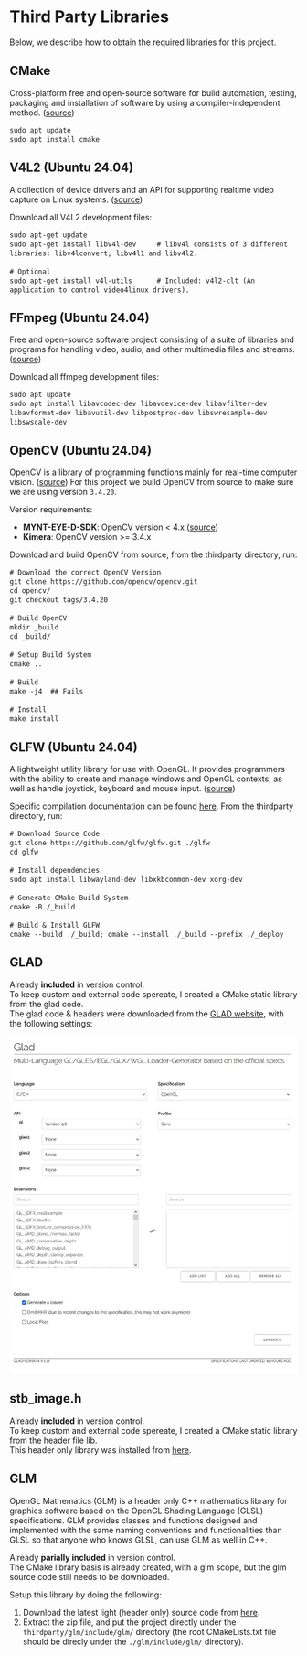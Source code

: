 # Third Party Libraries
Below, we describe how to obtain the required libraries for this project.

## CMake 
Cross-platform free and open-source software for build automation, testing, packaging and installation of software by using a compiler-independent method. ([source](https://en.wikipedia.org/wiki/CMake))
```shell
sudo apt update
sudo apt install cmake
```

## V4L2 (Ubuntu 24.04)
A collection of device drivers and an API for supporting realtime video capture on Linux systems. ([source](https://en.wikipedia.org/wiki/Video4Linux))

Download all V4L2 development files:
```shell
sudo apt-get update
sudo apt-get install libv4l-dev     # libv4l consists of 3 different libraries: libv4lconvert, libv4l1 and libv4l2.

# Optional
sudo apt-get install v4l-utils      # Included: v4l2-clt (An application to control video4linux drivers).
```

## FFmpeg (Ubuntu 24.04)
Free and open-source software project consisting of a suite of libraries and programs for handling video, audio, and other multimedia files and streams. ([source](https://en.wikipedia.org/wiki/FFmpeg))

Download all ffmpeg development files:
```shell
sudo apt update
sudo apt install libavcodec-dev libavdevice-dev libavfilter-dev libavformat-dev libavutil-dev libpostproc-dev libswresample-dev libswscale-dev
```

## OpenCV (Ubuntu 24.04)
OpenCV is a library of programming functions mainly for real-time computer vision. ([source](https://en.wikipedia.org/wiki/OpenCV))
For this project we build OpenCV from source to make sure we are using version `3.4.20`.

Version requirements:
- **MYNT-EYE-D-SDK**: OpenCV version < 4.x ([source](https://mynt-eye-d-sdk.readthedocs.io/en/latest/sdk/install_ubuntu_src.html#install-sdk-dependencies))
- **Kimera**: OpenCV version >= 3.4.x

Download and build OpenCV from source; from the thirdparty directory, run:
```shell
# Download the correct OpenCV Version
git clone https://github.com/opencv/opencv.git
cd opencv/
git checkout tags/3.4.20

# Build OpenCV
mkdir _build
cd _build/

# Setup Build System
cmake ..

# Build 
make -j4  ## Fails

# Install
make install
``` 

## GLFW (Ubuntu 24.04)
A lightweight utility library for use with OpenGL. It provides programmers with the ability to create and manage windows and OpenGL contexts, as well as handle joystick, keyboard and mouse input. ([source](https://en.wikipedia.org/wiki/GLFW))

Specific compilation documentation can be found [here](https://www.glfw.org/docs/latest/compile.html).
From the thirdparty directory, run:
```shell
# Download Source Code
git clone https://github.com/glfw/glfw.git ./glfw
cd glfw

# Install dependencies
sudo apt install libwayland-dev libxkbcommon-dev xorg-dev

# Generate CMake Build System
cmake -B./_build

# Build & Install GLFW
cmake --build ./_build; cmake --install ./_build --prefix ./_deploy
```

## GLAD
Already **included** in version control.<br>
To keep custom and external code spereate, I created a CMake static library from the glad code.<br>
The glad code & headers were downloaded from the [GLAD website](http://glad.dav1d.de/), with the following settings:

![form setting to use](./glad/glad_form.JPG "GLAD download form")

## stb_image.h
Already **included** in version control.<br>
To keep custom and external code spereate, I created a CMake static library from the header file lib. <br>
This header only library was installed from [here](https://github.com/nothings/stb/blob/master/stb_image.h).

## GLM
OpenGL Mathematics (GLM) is a header only C++ mathematics library for graphics software based on the OpenGL Shading Language (GLSL) specifications. GLM provides classes and functions designed and implemented with the same naming conventions and functionalities than GLSL so that anyone who knows GLSL, can use GLM as well in C++.

Already **parially included** in version control.<br>
The CMake library basis is already created, with a glm scope, but the glm source code still needs to be downloaded.

Setup this library by doing the following:
1. Download the latest light (header only) source code from [here](https://github.com/g-truc/glm/tags).
2. Extract the zip file, and put the project directly under the `thirdparty/glm/include/glm/` directory (the root CMakeLists.txt file should be direcly under the `./glm/include/glm/` directory).


